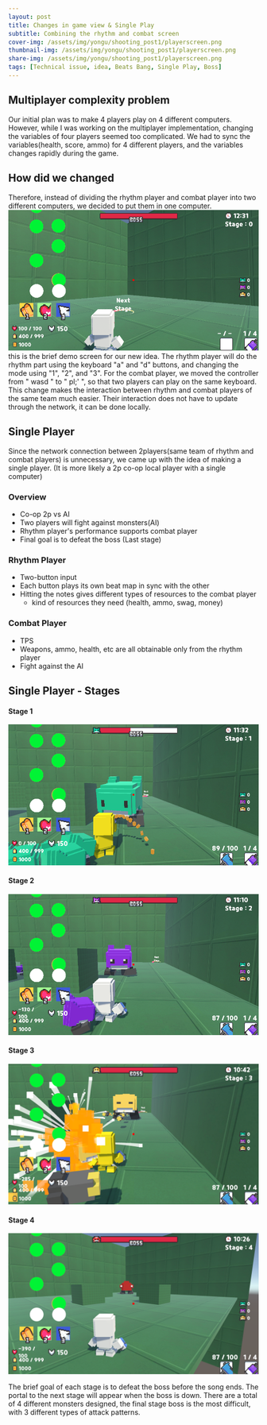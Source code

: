 ```yaml
---
layout: post
title: Changes in game view & Single Play
subtitle: Combining the rhythm and combat screen
cover-img: /assets/img/yongu/shooting_post1/playerscreen.png
thumbnail-img: /assets/img/yongu/shooting_post1/playerscreen.png
share-img: /assets/img/yongu/shooting_post1/playerscreen.png
tags: [Technical issue, idea, Beats Bang, Single Play, Boss]
---
```


## Multiplayer complexity problem
Our initial plan was to make 4 players play on 4 different computers. However, while I was working on the multiplayer implementation, changing the variables of four players seemed too complicated. We had to sync the variables(health, score, ammo) for 4 different players, and the variables changes rapidly during the game. 

## How did we changed
Therefore, instead of dividing the rhythm player and combat player into two different computers, we decided to put them in one computer.
![Play_Screen](../assets/img/yongu/shooting_post1/playerscreen.png)
this is the brief demo screen for our new idea. The rhythm player will do the rhythm part using the keyboard "a" and "d" buttons, and changing the mode using "1", "2", and "3". For the combat player, we moved the controller from " wasd " to " pl;' ", so that two players can play on the same keyboard. This change makes the interaction between rhythm and combat players of the same team much easier. Their interaction does not have to update through the network, it can be done locally.


## Single Player
Since the network connection between 2players(same team of rhythm and combat players) is unnecessary, we came up with the idea of making a single player. (It is more likely a 2p co-op local player with a single computer)

### Overview
 - Co-op 2p vs AI
 - Two players will fight against monsters(AI)
 - Rhythm player's performance supports combat player
 - Final goal is to defeat the boss (Last stage)

### Rhythm Player
- Two-button input
- Each button plays its own beat map in sync with the other
- Hitting the notes gives different types of resources to the combat player 
  - kind of resources they need (health, ammo, swag, money)

### Combat Player
- TPS 
- Weapons, ammo, health, etc are all obtainable only from the rhythm player
- Fight against the AI 


## Single Player - Stages
#### Stage 1
![Stage_1](../assets/img/yongu/shooting_post1/stage1boss.png)
#### Stage 2
![Stage_2](../assets/img/yongu/shooting_post1/stage2boss.png)
#### Stage 3
![Stage_3](../assets/img/yongu/shooting_post1/stage3boss.png)
#### Stage 4
![Stage_4](../assets/img/yongu/shooting_post1/boss.png)

The brief goal of each stage is to defeat the boss before the song ends. The portal to the next stage will appear when the boss is down.
There are a total of 4 different monsters designed, the final stage boss is the most difficult, with 3 different types of attack patterns.


